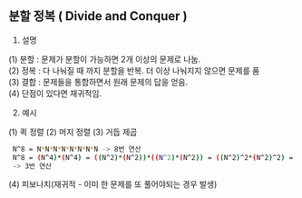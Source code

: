 ## 분할 정복 ( Divide and Conquer )

1. 설명

(1) 분할 : 문제가 분할이 가능하면 2개 이상의 문제로 나눔.
</br>
(2) 정복 : 다 나눠질 때 까지 분할을 반복. 더 이상 나눠지지 않으면 문제를 품
</br>
(3) 결합 : 문제들을 통합하면서 원래 문제의 답을 얻음.
</br>
(4) 단점이 있다면 재귀적임.

2. 예시

(1) 퀵 정렬
(2) 머지 정렬
(3) 거듭 제곱
```sh
 N^8 = N*N*N*N*N*N*N*N -> 8번 연산
 N^8 = (N^4)*(N^4) = ((N^2)*(N^2))*((N^2)*(N^2)) = ((N^2)^2*(N^2)^2) = (((N^2))^2)^2
 -> 3번 연산
```
(4) 피보나치(재귀적 - 이미 한 문제를 또 풀어야되는 경우 발생)